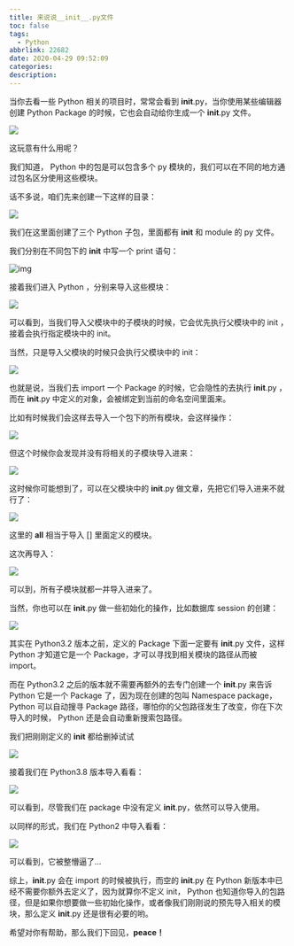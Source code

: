 ```yaml
---
title: 来说说__init__.py文件
toc: false
tags:
  - Python
abbrlink: 22682
date: 2020-04-29 09:52:09
categories:
description:
---
```


当你去看一些 Python 相关的项目时，常常会看到 __init__.py，当你使用某些编辑器创建 Python Package 的时候，它也会自动给你生成一个 __init__.py 文件。

![](https://gitee.com/djgzs_admin/ArticleImg/raw/master/2020/04/29/2020/04/29/20200429095735.png)



这玩意有什么用呢？

我们知道， Python 中的包是可以包含多个 py 模块的，我们可以在不同的地方通过包名区分使用这些模块。

话不多说，咱们先来创建一下这样的目录：

![](https://gitee.com/djgzs_admin/ArticleImg/raw/master/2020/04/29/2020/04/29/20200429095803.png)

我们在这里面创建了三个 Python 子包，里面都有 __init__ 和 module 的 py 文件。

我们分别在不同包下的 __init__ 中写一个 print 语句：

![img](https://gitee.com/djgzs_admin/ArticleImg/raw/master/2020/04/29/2020/04/29/20200429095338)



接着我们进入 Python ，分别来导入这些模块：

![](https://gitee.com/djgzs_admin/ArticleImg/raw/master/2020/04/29/2020/04/29/20200429095857.png)

可以看到，当我们导入父模块中的子模块的时候，它会优先执行父模块中的 init ，接着会执行指定模块中的 init。

当然，只是导入父模块的时候只会执行父模块中的 init：

![](https://gitee.com/djgzs_admin/ArticleImg/raw/master/2020/04/29/2020/04/29/20200429095906.png)

也就是说，当我们去 import 一个 Package 的时候，它会隐性的去执行 __init__.py ， 而在 __init__.py 中定义的对象，会被绑定到当前的命名空间里面来。

比如有时候我们会这样去导入一个包下的所有模块，会这样操作：

![](https://gitee.com/djgzs_admin/ArticleImg/raw/master/2020/04/29/2020/04/29/20200429095917.png)

但这个时候你会发现并没有将相关的子模块导入进来：

![](https://gitee.com/djgzs_admin/ArticleImg/raw/master/2020/04/29/2020/04/29/20200429095944.png)

这时候你可能想到了，可以在父模块中的 __init__.py 做文章，先把它们导入进来不就行了：

![](https://gitee.com/djgzs_admin/ArticleImg/raw/master/2020/04/29/2020/04/29/20200429095951.png)

这里的 __all__ 相当于导入 [] 里面定义的模块。

这次再导入：

![](https://gitee.com/djgzs_admin/ArticleImg/raw/master/2020/04/29/2020/04/29/20200429100000.png)

可以到，所有子模块就都一并导入进来了。

当然，你也可以在 __init__.py 做一些初始化的操作，比如数据库 session 的创建：

![](https://gitee.com/djgzs_admin/ArticleImg/raw/master/2020/04/29/2020/04/29/20200429100007.png)

其实在 Python3.2 版本之前，定义的 Package 下面一定要有 __init__.py 文件，这样 Python 才知道它是一个 Package，才可以寻找到相关模块的路径从而被 import。

而在 Python3.2 之后的版本就不需要再额外的去专门创建一个 __init__.py 来告诉 Python 它是一个 Package 了，因为现在创建的包叫 Namespace package， Python 可以自动搜寻 Package 路径，哪怕你的父包路径发生了改变，你在下次导入的时候， Python 还是会自动重新搜索包路径。

我们把刚刚定义的 __init__ 都给删掉试试

![](https://gitee.com/djgzs_admin/ArticleImg/raw/master/2020/04/29/2020/04/29/20200429100015.png)

接着我们在 Python3.8 版本导入看看：

![](https://gitee.com/djgzs_admin/ArticleImg/raw/master/2020/04/29/2020/04/29/20200429100021.png)

可以看到，尽管我们在 package 中没有定义 __init__.py，依然可以导入使用。

以同样的形式，我们在 Python2 中导入看看：

![](https://gitee.com/djgzs_admin/ArticleImg/raw/master/2020/04/29/2020/04/29/20200429100028.png)

可以看到，它被整懵逼了...

综上，__init__.py 会在 import 的时候被执行，而空的 __init__.py 在 Python 新版本中已经不需要你额外去定义了，因为就算你不定义 init， Python 也知道你导入的包路径，但是如果你想要做一些初始化操作，或者像我们刚刚说的预先导入相关的模块，那么定义 __init__.py 还是很有必要的哟。

希望对你有帮助，那么我们下回见，**peace！**